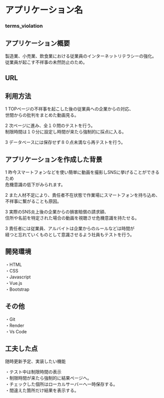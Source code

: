 # アプリケーション名

### terms_violation

## アプリケーション概要

製造業、小売業、飲食業における従業員のインターネットリテラシーの強化。  
従業員が起こす不祥事の未然防止のため。

## URL

## 利用方法

1 TOPページの不祥事を起こした後の従業員への企業からの対応、  
 世間からの批判をまとめた動画見る。

2 次ページに進み、全１０問のテストを行う。  
 制限時間は１０分に設定し時間が来たら強制的に採点に入る。

3 データベースには保存せず８０点未満なら再テストを行う。

## アプリケーションを作成した背景

1 昨今スマートフォンなどを使い簡単に動画を撮影しSNSに挙げることができるため  
 危機意識の低下がみられます。

2 また人材不足により、責任者不在状態で作業場にスマートフォンを持ち込め、不祥事に繋がることも原因。

3 実際のSNS炎上後の企業からの損害賠償の請求額、  
 住所や名前を特定された場合の動画を視聴させ危機意識を持たせる。

3 責任者には従業員、アルバイトは企業からのルールなどは時間が  
 経つと忘れていくものとして意識させるよう社員もテストを行う。

## 開発環境

・HTML  
・CSS  
・Javascript  
・Vue.js  
・Bootstrap

## その他

・Git  
・Render  
・Vs Code

## 工夫した点

随時更新予定、実装したい機能

・テスト中は制限時間の表示  
・制限時間が来たら強制的に結果ページへ。  
・チェックした個所はローカルサーバーへ一時保存する。  
・間違えた箇所だけ結果を表示する。

